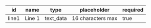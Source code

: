 id        |name           |type     |placeholder						|required
----------|---------------|---------|--------------------------------|--------
line1     |Line 1         |text_data|16 characters max               |true    